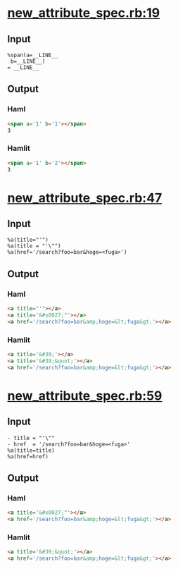 # [new\_attribute\_spec.rb:19](/spec/hamlit/engine/new_attribute_spec.rb#L19)
## Input
```haml
%span(a=__LINE__
 b=__LINE__)
= __LINE__

```

## Output
### Haml
```html
<span a='1' b='1'></span>
3

```

### Hamlit
```html
<span a='1' b='2'></span>
3

```


# [new\_attribute\_spec.rb:47](/spec/hamlit/engine/new_attribute_spec.rb#L47)
## Input
```haml
%a(title="'")
%a(title = "'\"")
%a(href='/search?foo=bar&hoge=<fuga>')

```

## Output
### Haml
```html
<a title="'"></a>
<a title='&#x0027;"'></a>
<a href='/search?foo=bar&amp;hoge=&lt;fuga&gt;'></a>

```

### Hamlit
```html
<a title='&#39;'></a>
<a title='&#39;&quot;'></a>
<a href='/search?foo=bar&amp;hoge=&lt;fuga&gt;'></a>

```


# [new\_attribute\_spec.rb:59](/spec/hamlit/engine/new_attribute_spec.rb#L59)
## Input
```haml
- title = "'\""
- href  = '/search?foo=bar&hoge=<fuga>'
%a(title=title)
%a(href=href)

```

## Output
### Haml
```html
<a title='&#x0027;"'></a>
<a href='/search?foo=bar&amp;hoge=&lt;fuga&gt;'></a>

```

### Hamlit
```html
<a title='&#39;&quot;'></a>
<a href='/search?foo=bar&amp;hoge=&lt;fuga&gt;'></a>

```

